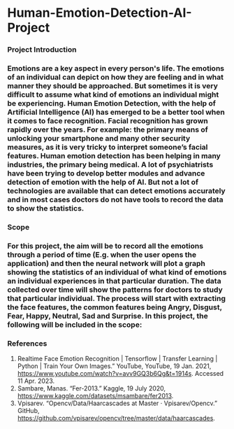 # Human-Emotion-Detection-AI-Project

<h3>Project Introduction <h3> 
Emotions are a key aspect in every person's life. The emotions of an individual can depict on how they are feeling and in what manner they should be approached. But sometimes it is very difficult to assume what kind of emotions an individual might be experiencing. Human Emotion Detection, with the help of Artificial Intelligence (AI) has emerged to be a better tool when it comes to face recognition. Facial recognition has grown rapidly over the years. For example: the primary means of unlocking your smartphone and many other security measures, as it is very tricky to interpret someone’s facial features. Human emotion detection has been helping in many industries, the primary being medical. A lot of psychiatrists have been trying to develop better modules and advance detection of emotion with the help of AI. But not a lot of technologies are available that can detect emotions accurately and in most cases doctors do not have tools to record the data to show the statistics. 

<h3> Scope <h3>

For this project, the aim will be to record all the emotions through a period of time (E.g. when the user opens the application) and then the neural network will plot a graph showing the statistics of an individual of what kind of emotions an individual experiences in that particular duration. The data collected over time will show the patterns for doctors to study that particular individual. The process will start with extracting the face features, the common features being Angry, Disgust, Fear, Happy, Neutral, Sad and Surprise. In this project, the following will be included in the scope: 

<h3> References </h3>

1. Realtime Face Emotion Recognition | Tensorflow | Transfer Learning | Python | Train Your Own Images.” YouTube, YouTube, 19 Jan. 2021,
https://www.youtube.com/watch?v=avv9GQ3b6Qg&t=1914s. Accessed 11 Apr. 2023.
2. Sambare, Manas. “Fer-2013.” Kaggle, 19 July 2020, https://www.kaggle.com/datasets/msambare/fer2013.
3. Vpisarev. “Opencv/Data/Haarcascades at Master · Vpisarev/Opencv.” GitHub, https://github.com/vpisarev/opencv/tree/master/data/haarcascades.

